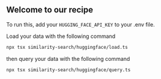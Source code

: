 ## Welcome to our recipe 

To run this, add your `HUGGING_FACE_API_KEY` to your .env file. 

Load your data with the following command

```bash
npx tsx similarity-search/huggingface/load.ts
```

then query your data with the following command

```bash
npx tsx similarity-search/huggingface/query.ts
```
